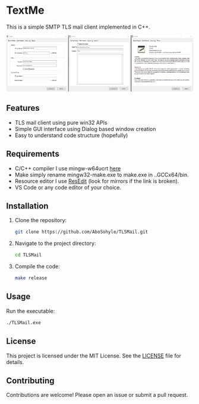 # TextMe

This is a simple SMTP TLS mail client implemented in C++.

![Alt text](screenshot.png)

## Features

- TLS mail client using pure win32 APIs
- Simple GUI interface using Dialog based window creation
- Easy to understand code structure (hopefully)

## Requirements

- C/C++ compiler I use mingw-w64ucrt [here](https://winlibs.com/)
- Make simply rename mingw32-make.exe to make.exe in ..GCCx64/bin.
- Resource editor I use [ResEdit](http://www.resedit.net) (look for mirrors if the link is broken).
- VS Code or any code editor of your choice.

## Installation

1. Clone the repository:
    ```sh
    git clone https://github.com/AboSohyle/TLSMail.git
    ```
2. Navigate to the project directory:
    ```sh
    cd TLSMail
    ```
3. Compile the code:
    ```sh
    make release
    ```

## Usage

Run the executable:
```sh
./TLSMail.exe
```

## License

This project is licensed under the MIT License. See the [LICENSE](LICENSE) file for details.

## Contributing

Contributions are welcome! Please open an issue or submit a pull request.
